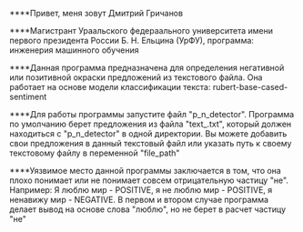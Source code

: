 ****Привет, меня зовут Дмитрий Гричанов

****Магистрант Ураальского федераального университета имени первого президента России Б. Н. Ельцина (УрФУ), программа: инженерия машинного обучения

****Данная программа предназначена для определения негативной или позитивной окраски предложений из текстового файла. Она работает на основе модели классификации текста: rubert-base-cased-sentiment 

****Для работы программы запустите файл "p_n_detector". Программа по умолчанию берет предложения из файла "text_.txt", который должен находиться с "p_n_detector" в одной директории. Вы можете добавить свои предложения в данный текстовый файл или указать путь к своему текстовому файлу в переменной "file_path" 

****Уязвимое место данной программы заключается в том, что она плохо понимает или не понимает совсем отрицательную частицу "не". Например: Я люблю мир - POSITIVE, я не люблю мир - POSITIVE, я ненавижу мир - NEGATIVE. В первом и втором случае программа делает вывод на основе слова "люблю", но не берет в расчет частицу "не" 
